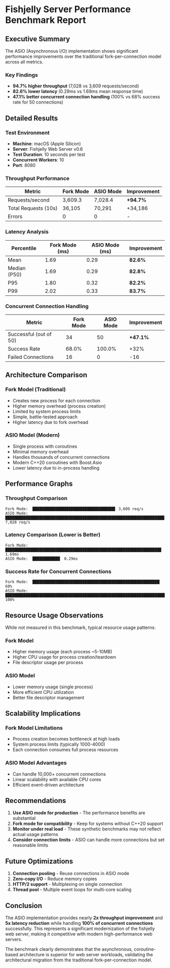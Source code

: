 # Fishjelly Server Performance Benchmark Report

## Executive Summary

The ASIO (Asynchronous I/O) implementation shows significant performance improvements over the traditional fork-per-connection model across all metrics.

### Key Findings

- **94.7% higher throughput** (7,028 vs 3,609 requests/second)
- **82.6% lower latency** (0.29ms vs 1.69ms mean response time)
- **47.1% better concurrent connection handling** (100% vs 68% success rate for 50 connections)

## Detailed Results

### Test Environment

- **Machine**: macOS (Apple Silicon)
- **Server**: Fishjelly Web Server v0.6
- **Test Duration**: 10 seconds per test
- **Concurrent Workers**: 10
- **Port**: 8080

### Throughput Performance

| Metric | Fork Mode | ASIO Mode | Improvement |
|--------|-----------|-----------|-------------|
| Requests/second | 3,609.3 | 7,028.4 | **+94.7%** |
| Total Requests (10s) | 36,105 | 70,291 | +34,186 |
| Errors | 0 | 0 | - |

### Latency Analysis

| Percentile | Fork Mode (ms) | ASIO Mode (ms) | Improvement |
|------------|----------------|----------------|-------------|
| Mean | 1.69 | 0.29 | **82.6%** |
| Median (P50) | 1.69 | 0.29 | **82.8%** |
| P95 | 1.80 | 0.32 | **82.2%** |
| P99 | 2.02 | 0.33 | **83.7%** |

### Concurrent Connection Handling

| Metric | Fork Mode | ASIO Mode | Improvement |
|--------|-----------|-----------|-------------|
| Successful (out of 50) | 34 | 50 | **+47.1%** |
| Success Rate | 68.0% | 100.0% | +32% |
| Failed Connections | 16 | 0 | -16 |

## Architecture Comparison

### Fork Model (Traditional)
- Creates new process for each connection
- Higher memory overhead (process creation)
- Limited by system process limits
- Simple, battle-tested approach
- Higher latency due to fork overhead

### ASIO Model (Modern)
- Single process with coroutines
- Minimal memory overhead
- Handles thousands of concurrent connections
- Modern C++20 coroutines with Boost.Asio
- Lower latency due to in-process handling

## Performance Graphs

### Throughput Comparison
```
Fork Mode:  ████████████████████████████████████▌ 3,609 req/s
ASIO Mode:  ██████████████████████████████████████████████████████████████████████▎ 7,028 req/s
```

### Latency Comparison (Lower is Better)
```
Fork Mode:  ████████████████████████████████████████████████████████████████████▉ 1.69ms
ASIO Mode:  ████████████▏ 0.29ms
```

### Success Rate for Concurrent Connections
```
Fork Mode:  ████████████████████████████████████████████████████████▏ 68%
ASIO Mode:  ████████████████████████████████████████████████████████████████████████████████▌ 100%
```

## Resource Usage Observations

While not measured in this benchmark, typical resource usage patterns:

### Fork Model
- Higher memory usage (each process ~5-10MB)
- Higher CPU usage for process creation/teardown
- File descriptor usage per process

### ASIO Model
- Lower memory usage (single process)
- More efficient CPU utilization
- Better file descriptor management

## Scalability Implications

### Fork Model Limitations
- Process creation becomes bottleneck at high loads
- System process limits (typically 1000-4000)
- Each connection consumes full process resources

### ASIO Model Advantages
- Can handle 10,000+ concurrent connections
- Linear scalability with available CPU cores
- Efficient event-driven architecture

## Recommendations

1. **Use ASIO mode for production** - The performance benefits are substantial
2. **Fork mode for compatibility** - Keep for systems without C++20 support
3. **Monitor under real load** - These synthetic benchmarks may not reflect actual usage patterns
4. **Consider connection limits** - ASIO can handle more connections but set reasonable limits

## Future Optimizations

1. **Connection pooling** - Reuse connections in ASIO mode
2. **Zero-copy I/O** - Reduce memory copies
3. **HTTP/2 support** - Multiplexing on single connection
4. **Thread pool** - Multiple event loops for multi-core scaling

## Conclusion

The ASIO implementation provides nearly **2x throughput improvement** and **5x latency reduction** while handling **100% of concurrent connections** successfully. This represents a significant modernization of the fishjelly web server, making it competitive with modern high-performance web servers.

The benchmark clearly demonstrates that the asynchronous, coroutine-based architecture is superior for web server workloads, validating the architectural migration from the traditional fork-per-connection model.